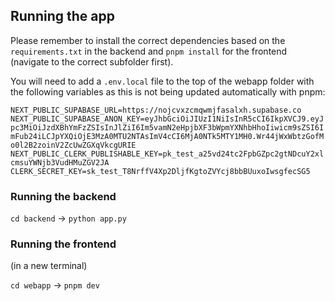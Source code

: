 ## Running the app
Please remember to install the correct dependencies based on the `requirements.txt` in the backend and `pnpm install` for the frontend (navigate to the correct subfolder first).

You will need to add a `.env.local` file to the top of the webapp folder with the following variables as this is not being updated automatically with pnpm:

`NEXT_PUBLIC_SUPABASE_URL=https://nojcvxzcmqwmjfasalxh.supabase.co
NEXT_PUBLIC_SUPABASE_ANON_KEY=eyJhbGciOiJIUzI1NiIsInR5cCI6IkpXVCJ9.eyJpc3MiOiJzdXBhYmFzZSIsInJlZiI6Im5vamN2eHpjbXF3bWpmYXNhbHhoIiwicm9sZSI6ImFub24iLCJpYXQiOjE3MzA0MTU2NTAsImV4cCI6MjA0NTk5MTY1MH0.Wr44jWxWbtzGofMo0l2B2zoinV2ZcUwZGXqVkcgURIE
NEXT_PUBLIC_CLERK_PUBLISHABLE_KEY=pk_test_a25vd24tc2FpbGZpc2gtNDcuY2xlcmsuYWNjb3VudHMuZGV2JA
CLERK_SECRET_KEY=sk_test_T8NrffV4Xp2DljfKgtoZVYcj8bbBUuxoIwsgfecSG5`

### Running the backend
`cd backend` -> `python app.py`

### Running the frontend
(in a new terminal)

`cd webapp` -> `pnpm dev`


